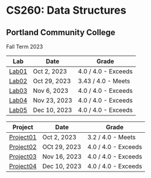# CS260: Data Structures

## Portland Community College
Fall Term 2023

| Lab               | Date         | Grade                |
| ----------------- | ------------ | -------------------- |
| [Lab01](./lab01/) | Oct 2, 2023  | 4.0 / 4.0 - Exceeds  |
| [Lab02](./lab02/) | Oct 29, 2023 | 3.43 / 4.0 - Meets   |
| [Lab03](./lab_3/) | Nov 6, 2023  | 4.0 / 4.0 - Exceeds  |
| [Lab04](./lab04/) | Nov 23, 2023 | 4.0 / 4.0 - Exceeds  |
| [Lab05](./lab05/) | Dec 10, 2023 | 4.0 / 4.0 - Exceeds  |

| Project                    | Date         | Grade                |
| -------------------------- | ------------ | -------------------- |
| [Project01](./ProjectA01/) | Oct 2, 2023  | 3.2 / 4.0 - Meets    |
| [Project02](./Project02/)  | OCt 29, 2023 | 4.0 / 4.0 - Exceeds  |
| [Project03](./Project03/)  | Nov 16, 2023 | 4.0 / 4.0 - Exceeds  |
| [Project04](./Project04/)  | Dec 10, 2023 | 4.0 / 4.0 - Exceeds  |

